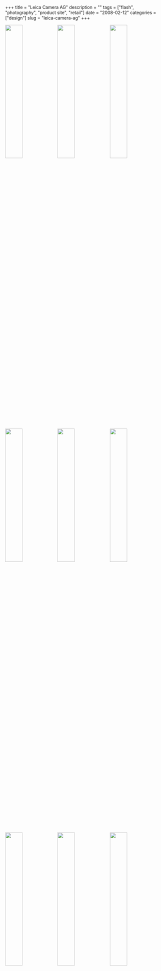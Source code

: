 +++
title = "Leica Camera AG"
description = ""
tags = ["flash", "photography", "product site", "retail"]
date = "2008-02-12"
categories = ["design"]
slug = "leica-camera-ag"
+++


<div id="screens-thumbs" class="clearfix mt1-5">
<a href="//konigi.com/media/design/leica-1.jpg" class="group" rel="group"><img src="//konigi.com/media/design/leica-1.png" alt="" class="thumb" style="width: 33%; max-width: 33%;padding: 0 1px 1px 0" /></a><a href="//konigi.com/media/design/leica-2.jpg" class="group" rel="group"><img src="//konigi.com/media/design/leica-2.png" alt="" class="thumb" style="width: 33%; max-width: 33%;padding: 0 1px 1px 0" /></a><a href="//konigi.com/media/design/leica-3.jpg" class="group" rel="group"><img src="//konigi.com/media/design/leica-3.png" alt="" class="thumb" style="width: 33%; max-width: 33%;padding: 0 1px 1px 0" /></a><a href="//konigi.com/media/design/leica-4.jpg" class="group" rel="group"><img src="//konigi.com/media/design/leica-4.png" alt="" class="thumb" style="width: 33%; max-width: 33%;padding: 0 1px 1px 0" /></a><a href="//konigi.com/media/design/leica-5.jpg" class="group" rel="group"><img src="//konigi.com/media/design/leica-5.png" alt="" class="thumb" style="width: 33%; max-width: 33%;padding: 0 1px 1px 0" /></a><a href="//konigi.com/media/design/leica-6.jpg" class="group" rel="group"><img src="//konigi.com/media/design/leica-6.png" alt="" class="thumb" style="width: 33%; max-width: 33%;padding: 0 1px 1px 0" /></a><a href="//konigi.com/media/design/leica-7.jpg" class="group" rel="group"><img src="//konigi.com/media/design/leica-7.png" alt="" class="thumb" style="width: 33%; max-width: 33%;padding: 0 1px 1px 0" /></a><a href="//konigi.com/media/design/leica-8.jpg" class="group" rel="group"><img src="//konigi.com/media/design/leica-8.png" alt="" class="thumb" style="width: 33%; max-width: 33%;padding: 0 1px 1px 0" /></a><a href="//konigi.com/media/design/leica-9.jpg" class="group" rel="group"><img src="//konigi.com/media/design/leica-9.png" alt="" class="thumb" style="width: 33%; max-width: 33%;padding: 0 1px 1px 0" /></a>
</div>   
<p>The <a href="http://www.s-v.de/">Scholz &amp; Volkmer</a> designed flash site for Leica is a beautiful product showcase with large, sumptuous photographs by <a href="http://www.carlihermes.com/">Carli Hermes</a> that tell stories, little vignettes really, as seen through the eyes of several Leica toting characters. The direction of the vignettes is flawless, at times feeling like documentary footage, complete with Ken Burns effect panning of photographs. But something magically surreal happens when you're looking at the still photography--elements of the background, including clouds, falling leaves, and waves of water move. Stunning. Audio selection and production is also superb. Product pages on both the flash site and the white, static, regional sites are delivered with as much drama and care, while also delivering all the information a buyer requires.</p>
<p><a href="http://www.leica-camera.com/">http://www.leica-camera.com/</a></p>  
